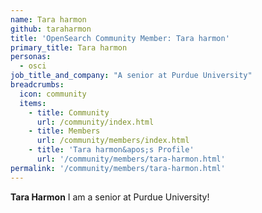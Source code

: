 ```yaml
---
name: Tara harmon
github: taraharmon
title: 'OpenSearch Community Member: Tara harmon'
primary_title: Tara harmon
personas:
  - osci
job_title_and_company: "A senior at Purdue University"
breadcrumbs:
  icon: community
  items:
    - title: Community
      url: /community/index.html
    - title: Members
      url: /community/members/index.html
    - title: 'Tara harmon&apos;s Profile'
      url: '/community/members/tara-harmon.html'
permalink: '/community/members/tara-harmon.html'
---
```


**Tara Harmon** I am a senior at Purdue University!

